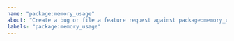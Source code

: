 ```yaml
---
name: "package:memory_usage"
about: "Create a bug or file a feature request against package:memory_usage."
labels: "package:memory_usage"
---
```

